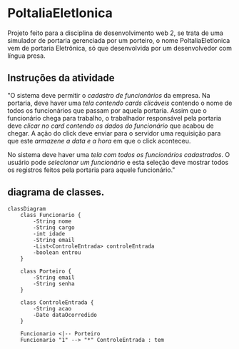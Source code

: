 # PoltaliaEletlonica
Projeto feito para a disciplina de desenvolvimento web 2, se trata de uma simulador de portaria gerenciada por um porteiro, o nome PoltaliaEletlonica vem de portaria Eletrônica, só que desenvolvida por um desenvolvedor com língua presa.

## Instruções da atividade

"O sistema deve permitir o *cadastro de funcionários* da empresa.
Na portaria, deve haver uma *tela contendo cards clicáveis* contendo o nome de todos os funcionários que passam por aquela portaria. Assim que o funcionário chega para trabalho, o trabalhador responsável pela portaria deve *clicar no card contendo os dados do funcionário* que acabou de chegar. A ação do click deve enviar para o servidor uma requisição para que este *armazene a data e a hora* em que o click aconteceu.

No sistema deve haver uma *tela com todos os funcionários cadastrados*. O usuário pode *selecionar um funcionário* e esta seleção deve mostrar todos os registros feitos pela portaria para aquele funcionário."

## diagrama de classes.
```mermaid
classDiagram
    class Funcionario {
        -String nome
        -String cargo
        -int idade
        -String email
        -List<ControleEntrada> controleEntrada
        -boolean entrou
    }
    
    class Porteiro {
        -String email
        -String senha
    }

    class ControleEntrada {
        -String acao
        -Date dataOcorredido
    }

    Funcionario <|-- Porteiro
    Funcionario "1" --> "*" ControleEntrada : tem
```

